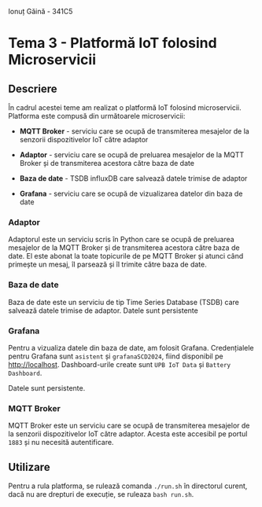 Ionuț Găină - 341C5

# Tema 3 - Platformă IoT folosind Microservicii

## Descriere

În cadrul acestei teme am realizat o platformă IoT folosind microservicii. Platforma este compusă din următoarele microservicii:

- **MQTT Broker** - serviciu care se ocupă de transmiterea mesajelor de la senzorii dispozitivelor IoT către adaptor

- **Adaptor** - serviciu care se ocupă de preluarea mesajelor de la MQTT Broker și de transmiterea acestora către baza de date

- **Baza de date** - TSDB influxDB care salvează datele trimise de adaptor

- **Grafana** - serviciu care se ocupă de vizualizarea datelor din baza de date

### Adaptor

Adaptorul este un serviciu scris în Python care se ocupă de preluarea mesajelor de la MQTT Broker și de transmiterea acestora către baza de date. El este abonat la toate topicurile de pe MQTT Broker și atunci când primește un mesaj, îl parsează și îl trimite către baza de date.

### Baza de date

Baza de date este un serviciu de tip Time Series Database (TSDB) care salvează datele trimise de adaptor.
Datele sunt persistente

### Grafana

Pentru a vizualiza datele din baza de date, am folosit Grafana. Credențialele pentru Grafana sunt `asistent` și `grafanaSCD2024`, fiind disponibil pe [http://localhost](http://localhost). Dashboard-urile create sunt `UPB IoT Data` și `Battery Dashboard`.

Datele sunt persistente.

### MQTT Broker

MQTT Broker este un serviciu care se ocupă de transmiterea mesajelor de la senzorii dispozitivelor IoT către adaptor. Acesta este accesibil pe portul `1883` și nu necesită autentificare.

## Utilizare

Pentru a rula platforma, se rulează comanda `./run.sh` în directorul curent, dacă nu are drepturi de execuție, se ruleaza `bash run.sh`.